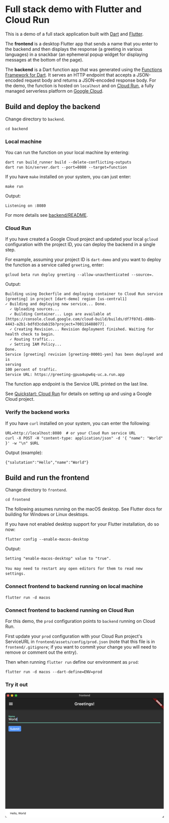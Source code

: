 # Full stack demo with Flutter and Cloud Run

This is a demo of a full stack application built with [Dart] and [Flutter].

The **frontend** is a desktop Flutter app that sends a name that you enter to
the backend and then displays the response (a greeting in various languages) in
a snackbar (an ephemeral popup widget for displaying messages at the bottom of
the page).

The **backend** is a Dart function app that was generated using the
[Functions Framework for Dart]. It serves an HTTP endpoint that accepts a
JSON-encoded request body and returns a JSON-encoded response body. For the
demo, the function is hosted on `localhost` and on [Cloud Run], a fully
managed serverless platform on [Google Cloud].

## Build and deploy the backend

Change directory to `backend`.

```shell
cd backend
```

### Local machine

You can run the function on your local machine by entering:

```shell
dart run build_runner build --delete-conflicting-outputs
dart run bin/server.dart --port=8080 --target=function
```

If you have `make` installed on your system, you can just enter:

```shell
make run
```

Output:

```text
Listening on :8080
```

For more details see [backend/README].

### Cloud Run

If you have created a Google Cloud project and updated your local `gcloud`
configuration with the project ID, you can deploy the backend in a single step.

For example, assuming your project ID is `dart-demo` and you want
to deploy the function as a service called `greeting`, enter:

```shell
gcloud beta run deploy greeting --allow-unauthenticated --source=.
```

Output:

```text
Building using Dockerfile and deploying container to Cloud Run service [greeting] in project [dart-demo] region [us-central1]
✓ Building and deploying new service... Done.
  ✓ Uploading sources...
  ✓ Building Container... Logs are available at [https://console.cloud.google.com/cloud-build/builds/df7f07d1-d88b-4443-a2b1-bdfd3cdab15b?project=700116488077].
  ✓ Creating Revision... Revision deployment finished. Waiting for health check to begin.
  ✓ Routing traffic...
  ✓ Setting IAM Policy...
Done.
Service [greeting] revision [greeting-00001-yen] has been deployed and is 
serving 
100 percent of traffic.
Service URL: https://greeting-gpua4upw6q-uc.a.run.app
```

The function app endpoint is the Service URL printed on the last line.

See [Quickstart: Cloud Run] for details on setting up and using a Google
Cloud project.

### Verify the backend works

If you have `curl` installed on your system, you can enter the following:

```shell
URL=http://localhost:8080  # or your Cloud Run service URL
curl -X POST -H "content-type: application/json" -d '{ "name": "World" }' -w "\n" $URL
````

Output (example):

```text
{"salutation":"Hello","name":"World"}
```

## Build and run the frontend

Change directory to `frontend`.

```shell
cd frontend
```

The following assumes running on the macOS desktop. See Flutter docs for
building for Windows or Linux desktops.

If you have not enabled desktop support for your Flutter installation,
do so now:

```shell
flutter config --enable-macos-desktop
```

Output:

```text
Setting "enable-macos-desktop" value to "true".

You may need to restart any open editors for them to read new settings.
```

### Connect frontend to backend running on local machine

```shell
flutter run -d macos
```

### Connect frontend to backend running on Cloud Run

For this demo, the `prod` configuration points to `backend`
running on Cloud Run.

First update your `prod` configuration with your Cloud Run project's
ServiceURL in `frontend/assets/config/prod.json` (note that this file
is in `frontend/.gitignore`; if you want to commit your change you
will need to remove or comment out the entry).

Then when running `flutter run` define our environment as `prod`:

```shell
flutter run -d macos --dart-define=ENV=prod
```

### Try it out

![flutter_demo.png](images/flutter_demo.png)

<!-- reference links -->

[backend/README]:
./backend/README.md

[Cloud Run]:
https://cloud.google.com/run

[Dart]:
https://dart.dev

[Google Cloud]:
https://cloud.google.com/

[Flutter]:
https://flutter.dev/

[Functions Framework for Dart]:
https://github.com/GoogleCloudPlatform/functions-framework-dart/

[Quickstart: Cloud Run]:
https://github.com/GoogleCloudPlatform/functions-framework-dart/blob/main/docs/quickstarts/03-quickstart-cloudrun.md
